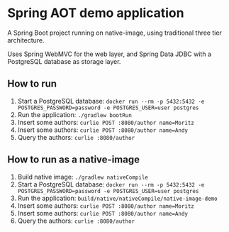 # Spring AOT demo application

A Spring Boot project running on native-image, using traditional three tier architecture.

Uses Spring WebMVC for the web layer, and Spring Data JDBC with a PostgreSQL database as storage layer.

## How to run

1. Start a PostgreSQL
   database: `docker run --rm -p 5432:5432 -e POSTGRES_PASSWORD=password -e POSTGRES_USER=user postgres`
1. Run the application: `./gradlew bootRun`
1. Insert some authors: `curlie POST :8080/author name=Moritz`
1. Insert some authors: `curlie POST :8080/author name=Andy`
1. Query the authors: `curlie :8080/author`

## How to run as a native-image

1. Build native image: `./gradlew nativeCompile`
1. Start a PostgreSQL
   database: `docker run --rm -p 5432:5432 -e POSTGRES_PASSWORD=password -e POSTGRES_USER=user postgres`
1. Run the application: `build/native/nativeCompile/native-image-demo`
1. Insert some authors: `curlie POST :8080/author name=Moritz`
1. Insert some authors: `curlie POST :8080/author name=Andy`
1. Query the authors: `curlie :8080/author`

